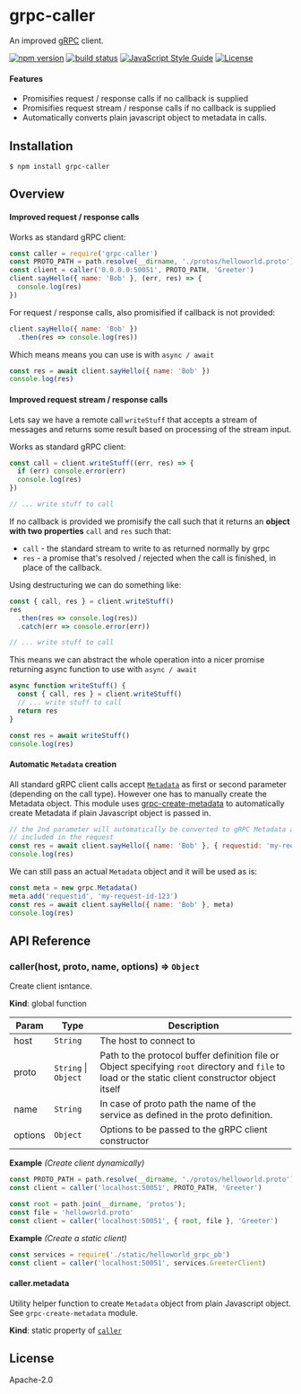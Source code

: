 # grpc-caller

An improved [gRPC](http://www.grpc.io) client.

[![npm version](https://img.shields.io/npm/v/grpc-caller.svg?style=flat-square)](https://www.npmjs.com/package/grpc-caller)
[![build status](https://img.shields.io/travis/bojand/grpc-caller/master.svg?style=flat-square)](https://travis-ci.org/bojand/grpc-caller)
[![JavaScript Style Guide](https://img.shields.io/badge/code_style-standard-brightgreen.svg?style=flat-square)](https://standardjs.com)
[![License](https://img.shields.io/github/license/bojand/grpc-caller.svg?style=flat-square)](https://raw.githubusercontent.com/bojand/grpc-caller/master/LICENSE)

#### Features

* Promisifies request / response calls if no callback is supplied
* Promisifies request stream / response calls if no callback is supplied
* Automatically converts plain javascript object to metadata in calls.

## Installation

```
$ npm install grpc-caller
```

## Overview

#### Improved request / response calls

Works as standard gRPC client:

```js
const caller = require('grpc-caller')
const PROTO_PATH = path.resolve(__dirname, './protos/helloworld.proto')
const client = caller('0.0.0.0:50051', PROTO_PATH, 'Greeter')
client.sayHello({ name: 'Bob' }, (err, res) => {
  console.log(res)
})
```

For request / response calls, also promisified if callback is not provided:

```js
client.sayHello({ name: 'Bob' })
  .then(res => console.log(res))
```

Which means means you can use is with `async / await`

```js
const res = await client.sayHello({ name: 'Bob' })
console.log(res)
```

#### Improved request stream / response calls

Lets say we have a remote call `writeStuff` that accepts a stream of messages
and returns some result based on processing of the stream input.

Works as standard gRPC client:

```js
const call = client.writeStuff((err, res) => {
  if (err) console.error(err)
  console.log(res)
})

// ... write stuff to call
```

If no callback is provided we promisify the call such that it returns an **object
with two properties** `call` and `res` such that:

* `call` - the standard stream to write to as returned normally by grpc
* `res` - a promise that's resolved / rejected when the call is finished, in place of the callback.

Using destructuring we can do something like:

```js
const { call, res } = client.writeStuff()
res
  .then(res => console.log(res))
  .catch(err => console.error(err))

// ... write stuff to call
```

This means we can abstract the whole operation into a nicer promise returning
async function to use with `async / await`

```js
async function writeStuff() {
  const { call, res } = client.writeStuff()
  // ... write stuff to call
  return res
}

const res = await writeStuff()
console.log(res)
```

#### Automatic `Metadata` creation

All standard gRPC client calls accept [`Metadata`](http://www.grpc.io/grpc/node/module-src_metadata-Metadata.html)
as first or second parameter (depending on the call type). However one has to
manually create the Metadata object. This module uses
[grpc-create-metadata](https://www.github.com/bojand/grpc-create-metadata)
to automatically create Metadata if plain Javascript object is passed in.

```js
// the 2nd parameter will automatically be converted to gRPC Metadata and
// included in the request
const res = await client.sayHello({ name: 'Bob' }, { requestid: 'my-request-id-123' })
console.log(res)
```

We can still pass an actual `Metadata` object and it will be used as is:

```js
const meta = new grpc.Metadata()
meta.add('requestid', 'my-request-id-123')
const res = await client.sayHello({ name: 'Bob' }, meta)
console.log(res)
```

## API Reference

<a name="caller"></a>

### caller(host, proto, name, options) ⇒ <code>Object</code>
Create client isntance.

**Kind**: global function  

| Param | Type | Description |
| --- | --- | --- |
| host | <code>String</code> | The host to connect to |
| proto | <code>String</code> \| <code>Object</code> | Path to the protocol buffer definition file or                              Object specifying <code>root</code> directory and <code>file</code> to load or                              the static client constructor object itself |
| name | <code>String</code> | In case of proto path the name of the service as defined in the proto definition. |
| options | <code>Object</code> | Options to be passed to the gRPC client constructor |

**Example** *(Create client dynamically)*  
```js
const PROTO_PATH = path.resolve(__dirname, './protos/helloworld.proto')
const client = caller('localhost:50051', PROTO_PATH, 'Greeter')

const root = path.join(__dirname, 'protos');
const file = 'helloworld.proto'
const client = caller('localhost:50051', { root, file }, 'Greeter')
```
**Example** *(Create a static client)*  
```js
const services = require('./static/helloworld_grpc_pb')
const client = caller('localhost:50051', services.GreeterClient)
```
<a name="caller.metadata"></a>

#### caller.metadata
Utility helper function to create <code>Metadata</code> object from plain Javascript object.
See <code>grpc-create-metadata</code> module.

**Kind**: static property of [<code>caller</code>](#caller)  
## License

  Apache-2.0

